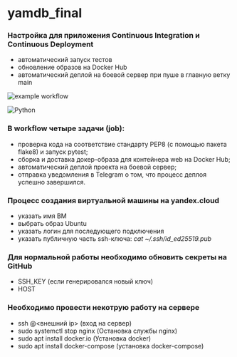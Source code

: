 # yamdb_final
### Настройка для приложения Continuous Integration и Continuous Deployment

- автоматический запуск тестов
- обновление образов на Docker Hub
- автоматический деплой на боевой сервер при пуше в главную ветку main

![example workflow](https://github.com/dmitrykokh/yamdb_final/actions/workflows/yamdb_workflow.yml/badge.svg)

![Python](https://img.shields.io/badge/python-3670A0?style=for-the-badge&logo=python&logoColor=ffdd54)

### В workflow четыре задачи (job):

- проверка кода на соответствие стандарту PEP8 (с помощью пакета flake8) и запуск pytest;
- сборка и доставка докер-образа для контейнера web на Docker Hub;
- автоматический деплой проекта на боевой сервер;
- отправка уведомления в Telegram о том, что процесс деплоя успешно завершился.

### Процесс создания виртуальной машины на yandex.cloud
- указать имя ВМ
- выбрать образ Ubuntu
- указать логин для последующего подключения
- указать публичную часть ssh-ключа: *cat ~/.ssh/id_ed25519.pub*

### Для нормальной работы необходимо обновить секреты на GitHub
- SSH_KEY (если генерировался новый ключ)
- HOST

### Необходимо провести некотрую работу на сервере
- ssh <login>@<внешний ip> (вход на сервер)
- sudo systemctl stop nginx (Остановка службы nginx)
- sudo apt install docker.io (Установка docker)
- sudo apt  install docker-compose (установка docker-compose)